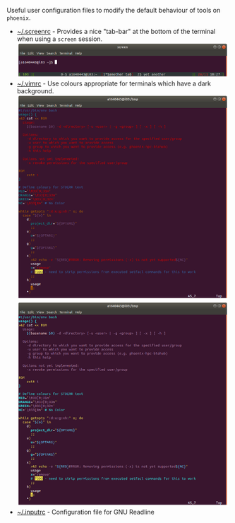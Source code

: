 Useful user configuration files to modify the default behaviour of tools on `phoenix`.

 * [~/.screenrc](.screenrc) - Provides a nice "tab-bar" at the bottom of the terminal when using a `screen` session.
 ![screen](./img/screenrc.png)
 * [~/.vimrc](.vimrc) - Use colours appropriate for terminals which have a dark background.
 ![vim-light](./img/vimrc-light.png)
 ![vim-dark](./img/vimrc-dark.png)
 * [~/.inputrc](.inputrc) - Configuration file for GNU Readline
